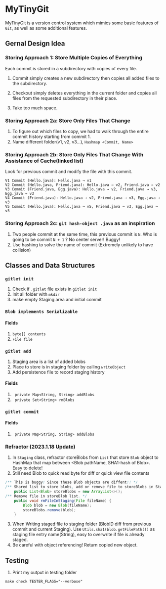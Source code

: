 # MyTinyGit
MyTinyGit is a version control system which mimics some basic features of `Git`, as well as some additional features.

## Gernal Design Idea

### Storing Approach 1: Store Multiple Copies of Everything
Each commit is stored in a subdirectory with copies of every file.
1. Commit simply creates a new subdirectory then copies all added files to the subdirectory.

2. Checkout simply deletes everything in the current folder and copies all files from the requested subdirectory in their place.

3. Take too much space.

### Storing Approach 2a: Store Only Files That Change
1. To figure out which files to copy, we had to walk through the entire commit history starting from commit 1.
2. Name different folder(v1, v2, v3...), `Hashmap <Commit, Name>`

### Storing Approach 2b: Store Only Files That Change With Assistance of Cache(linked list)

Look for previous commit and modify the file with this commit.
```
V1 Commit (Hello.java): Hello.java → v1
V2 Commit (Hello.java, Friend.java): Hello.java → v2, Friend.java → v2 
V3 Commit (Friend.java, Egg.java): Hello.java → v2, Friend.java → v3, Egg.java → v3
V4 Commit (Friend.java): Hello.java → v2, Friend.java → v3, Egg.java → v3
V5 Commit (Hello.java): Hello.java → v5, Friend.java → v3, Egg.java → v3
```

### Storing Approach 2c: `git hash-object .java` as an inspiration

1. Two people commit at the same time, this previous commit is `N`. Who is going to be commit `N + 1` ? No center server! Buggy!
2. Use hashing to solve the name of commit (Extremely unlikely to have collision)


## Classes and Data Structures


### `gitlet init`
1. Check if `.gitlet` file exists in `gitlet init`
2. Init all folder with `mkdir`
3. make empty Staging area and initial commit

### `Blob implements Serializable`
#### Fields
1. `byte[] contents`
2. `File file`

### `gitlet add`
1. Staging area is a list of added blobs
2. Place to store is in staging folder by calling `writeObject`
3. Add persistence file to record staging history
#### Fields
1. ` private Map<String, String> addBlobs`
2. ` private Set<String> rmBlobs`

### `gitlet commit`
#### Fields
1. ` private Map<String, String> addBlobs`


### Refractor (2023.1.18 Update)
1. In `Staging` class, refractor storeBlobs from `List` that store `Blob` object to HashMap
that map between <Blob pathName, SHA1-hash of Blob>. Easy to delete!
2. Still need Blob to quick read byte for diff or quick view file contents
```java
/** This is buggy! Since these Blob objects are diffent!! */
/** Shared list to store blobs, add or remove file to storeBlobs in Staging area. */
    public List<Blob> storeBlobs = new ArrayList<>();
/** Remove file in storeBlob list. */
    public void rmFileInStaging(File fileName) {
        Blob blob = new Blob(fileName);
        storeBlobs.remove(blob);
    }
```
3. When Writing staged file to staging folder (BlobID diff from previous commit and current Staging).
    Use `Utils.sha1(blob.getFilePath())` as staging file entry name(String), easy to overwrite if file is already staged.
4. Be careful with object referencing! Return copied new object.

## Testing
1. Print my output in testing folder
```shell
make check TESTER_FLAGS="--verbose"
```


